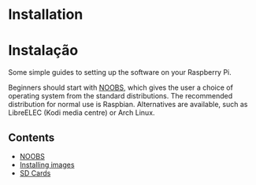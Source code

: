 # Installation
# Instalação

Some simple guides to setting up the software on your Raspberry Pi.

Beginners should start with [NOOBS](noobs.md), which gives the user a choice of operating system from the standard distributions. The recommended distribution for normal use is Raspbian. Alternatives are available, such as LibreELEC (Kodi media centre) or Arch Linux.

## Contents

- [NOOBS](noobs.md)
- [Installing images](installing-images/README.md)
- [SD Cards](sd-cards.md)
